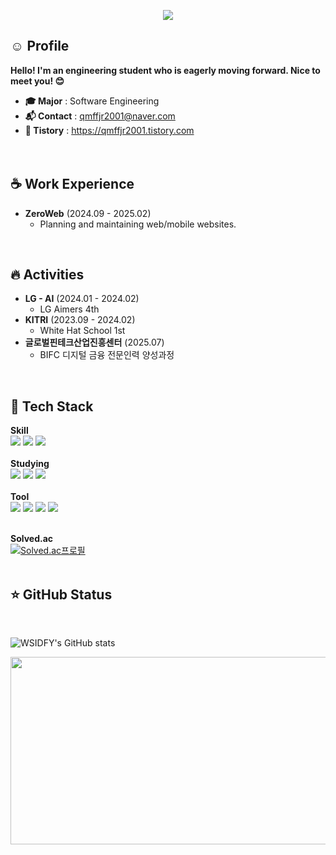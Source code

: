 <p align='center'>
    <img src="https://capsule-render.vercel.app/api?type=waving&color=auto&height=300&section=header&text=Welcome!&fontSize=90&animation=fadeIn&fontAlignY=38&desc=You%20can%20view%20my%20profile%20here%20:D&descAlignY=51&descAlign=62"/>
</p>

## ☺️ Profile

<b>Hello! I'm an engineering student who is eagerly moving forward. Nice to meet you! 😊</b>
  
- <b>🎓 Major</b> : Software Engineering
- <b>📬 Contact</b> : qmffjr2001@naver.com
- <b>🐧 Tistory</b> : https://qmffjr2001.tistory.com
<br><br><br>

## ☕ Work Experience
- <b>ZeroWeb</b> (2024.09 - 2025.02)
    - Planning and maintaining web/mobile websites.
<br>

## 🔥 Activities
- <b>LG - AI</b> (2024.01 - 2024.02)
    - LG Aimers 4th
- <b>KITRI</b> (2023.09 - 2024.02)
    - White Hat School 1st
- <b>글로벌핀테크산업진흥센터</b> (2025.07)
    - BIFC 디지털 금융 전문인력 양성과정
<br>

## 💪 Tech Stack

<b>Skill</b>
<br>
  <img src="https://img.shields.io/badge/html5-E34F26?style=for-the-badge&logo=html5&logoColor=white">
  <img src="https://img.shields.io/badge/CSS3-1572B6?style=for-the-badge&logo=CSS3&logoColor=white">
  <img src="https://img.shields.io/badge/C-A8B9CC?style=for-the-badge&logo=c&logoColor=white">
<br><br>
<b>Studying</b>
<br>
  <img src="https://img.shields.io/badge/React-61DAFB?style=for-the-badge&logo=react&logoColor=white">
  <img src="https://img.shields.io/badge/JAVA-007396?style=for-the-badge&logo=java&logoColor=white"> 
  <img src="https://img.shields.io/badge/Python-3776AB.svg?&style=for-the-badge&logo=python&logoColor=white">
  <br><br>
  <b>Tool</b>
<br>
  <img src="https://img.shields.io/badge/PowerPoint-FF6600?style=for-the-badge&logo=PPT&logoColor=white">
    <img src="https://img.shields.io/badge/Figma-F24E1E?style=for-the-badge&logo=figma&logoColor=white">
  <img src="https://img.shields.io/badge/GitHub-181717?style=for-the-badge&logo=GitHub&logoColor=white">
  <img src="https://img.shields.io/badge/visualstudiocode-007ACC?style=for-the-badge&logo=visualstudiocode&logoColor=white">
<br><br>

  <b>Solved.ac</b>
  <br>
  [![Solved.ac프로필](http://mazassumnida.wtf/api/v2/generate_badge?boj=kim29845)](https://solved.ac/kim29845)
<br><br>
 
  ## ⭐ GitHub Status
  <br>
  
![WSIDFY's GitHub stats](https://github-readme-stats.vercel.app/api?username=WSIDFY&show_icons=true&theme=dracula)


<a href="https://www.gitanimals.org/en_US?utm_medium=image&utm_source=WSIDFY&utm_content=farm">
<img
  src="https://render.gitanimals.org/farms/WSIDFY"
  width="600"
  height="300"
/>
</a>


<!--
**WSIDFY/WSIDFY** is a ✨ _special_ ✨ repository because its `README.md` (this file) appears on your GitHub profile.

Here are some ideas to get you started:

- 🔭 I’m currently working on ...
- 🌱 I’m currently learning ...
- 👯 I’m looking to collaborate on ...
- 🤔 I’m looking for help with ...
- 💬 Ask me about ...
- 📫 How to reach me: ...
- 😄 Pronouns: ...
- ⚡ Fun fact: ...
-->
